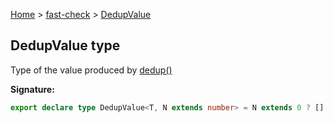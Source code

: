 [Home](/) &gt; [fast-check](../fast-check.md) &gt; [DedupValue](DedupValue.md)

## DedupValue type

Type of the value produced by [dedup()](dedup_1.md)

<b>Signature:</b>

```typescript
export declare type DedupValue<T, N extends number> = N extends 0 ? [] : N extends 1 ? [T] : N extends 2 ? [T, T] : N extends 3 ? [T, T, T] : N extends 4 ? [T, T, T, T] : T[];
```
